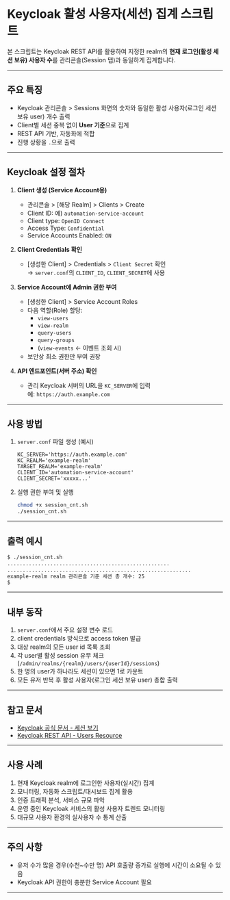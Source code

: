 # Keycloak 활성 사용자(세션) 집계 스크립트

본 스크립트는 Keycloak REST API를 활용하여 지정한 realm의 **현재 로그인(활성 세션 보유) 사용자 수**를 관리콘솔(Session 탭)과 동일하게 집계합니다.

---

## 주요 특징

- Keycloak 관리콘솔 > Sessions 화면의 숫자와 동일한 활성 사용자(로그인 세션 보유 user) 개수 출력
- Client별 세션 중복 없이 **User 기준**으로 집계
- REST API 기반, 자동화에 적합
- 진행 상황을 `.`으로 출력

---

## Keycloak 설정 절차

1. **Client 생성 (Service Account용)**
    - 관리콘솔 > [해당 Realm] > Clients > Create
    - Client ID: 예) `automation-service-account`
    - Client type: `OpenID Connect`
    - Access Type: `Confidential`
    - Service Accounts Enabled: `ON`

2. **Client Credentials 확인**
    - [생성한 Client] > Credentials > `Client Secret` 확인  
      → `server.conf`의 `CLIENT_ID`, `CLIENT_SECRET`에 사용

3. **Service Account에 Admin 권한 부여**
    - [생성한 Client] > Service Account Roles  
    - 다음 역할(Role) 할당:
        - `view-users`
        - `view-realm`
        - `query-users`
        - `query-groups`
        - (`view-events` ← 이벤트 조회 시)
    - 보안상 최소 권한만 부여 권장

4. **API 엔드포인트(서버 주소) 확인**
    - 관리 Keycloak 서버의 URL을 `KC_SERVER`에 입력  
      예: `https://auth.example.com`

---

## 사용 방법

1. `server.conf` 파일 생성 (예시)
    ```
    KC_SERVER='https://auth.example.com'
    KC_REALM='example-realm'
    TARGET_REALM='example-realm'
    CLIENT_ID='automation-service-account'
    CLIENT_SECRET='xxxxx...'
    ```

2. 실행 권한 부여 및 실행
    ```bash
    chmod +x session_cnt.sh
    ./session_cnt.sh
    ```

---

## 출력 예시

```bash
$ ./session_cnt.sh 
.....................................................
............................................................
example-realm realm 관리콘솔 기준 세션 총 개수: 25
$
```

---

## 내부 동작

1. `server.conf`에서 주요 설정 변수 로드
2. client credentials 방식으로 access token 발급
3. 대상 realm의 모든 user id 목록 조회
4. 각 user별 활성 session 유무 체크(`/admin/realms/{realm}/users/{userId}/sessions`)
5. 한 명의 user가 하나라도 세션이 있으면 1로 카운트
6. 모든 유저 반복 후 활성 사용자(로그인 세션 보유 user) 총합 출력

---

## 참고 문서

- [Keycloak 공식 문서 - 세션 보기](https://www.keycloak.org/docs/latest/server_admin/#viewing-sessions)
- [Keycloak REST API - Users Resource](https://www.keycloak.org/docs-api/21.1.1/rest-api/index.html#_users_resource)

---

## 사용 사례

1. 현재 Keycloak realm에 로그인한 사용자(실시간) 집계
2. 모니터링, 자동화 스크립트/대시보드 집계 활용
3. 인증 트래픽 분석, 서비스 규모 파악
4. 운영 중인 Keycloak 서비스의 활성 사용자 트렌드 모니터링
5. 대규모 사용자 환경의 실사용자 수 통계 산출

---

## 주의 사항

- 유저 수가 많을 경우(수천~수만 명) API 호출량 증가로 실행에 시간이 소요될 수 있음
- Keycloak API 권한이 충분한 Service Account 필요

---

